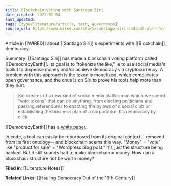 ```yaml
---
title: Blockchain Voting with Santiago Siri
date_created: 2021-01-04
last_updated:
tags: [type/literature/article, tech, governance]
source_url: https://www.wired.com/story/santiago-siri-radical-plan-for-blockchain-voting/
---
```

Article in [[WIRED]] about [[Santiago Siri]]'s experiments with [[Blockchain]] democracy.

Summary: [[Santiago Siri]] has made a blockchain voting platform called [[DemocracyEarth]]. Its goal is to "tokenize the like," ie to use social media's toolkit to dispense money and/or achieve democracy via cryptocurrency. A problem with this approach is the token is monetized, which complicates open governance, and the onus is on Siri to prove his tools help more than they hurt.

> Siri dreams of a new kind of social media platform on which we spend “vote tokens” that can do anything, from electing politicians and passing referendums to enacting the bylaws of a social club or establishing the business plan of a corporation. It’s democracy by click.

[[DemocracyEarth]] has a [white paper](https://www.dropbox.com/s/f5zzofunx186dcu/The%20Social%20Smart%20Contract.pdf?dl=0).

In code, a tool can easily be repurposed from its original context-- removed from its first ontology-- and blockchain seems this way. "Money" = "vote" like "product for sale" = "Wordpress blog post." It's just the structure being hacked. But it still sounds bad to make blockchain = money. How can a blockchain structure not be worth money?



**Filed in**: [[Literature Notes]]

**Related Links**: [[Hauling Democracy Out of the 19th Century]]
